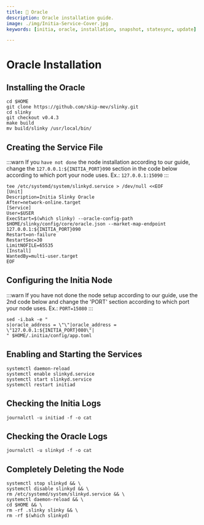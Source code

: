 ```yaml
---
title: 💾 Oracle
description: Oracle installation guide.
image: ./img/Initia-Service-Cover.jpg
keywords: [initia, oracle, installation, snapshot, statesync, update]

---
```


# Oracle Installation

## Installing the Oracle
```shell
cd $HOME
git clone https://github.com/skip-mev/slinky.git
cd slinky
git checkout v0.4.3
make build
mv build/slinky /usr/local/bin/
```

## Creating the Service File

:::warn
If you `have not done` the node installation according to our guide, change the `127.0.0.1:${INITIA_PORT}090` section in the code below according to which port your node uses. Ex.: `127.0.0.1:15090`
:::

```
tee /etc/systemd/system/slinkyd.service > /dev/null <<EOF
[Unit]
Description=Initia Slinky Oracle
After=network-online.target
[Service]
User=$USER
ExecStart=$(which slinky) --oracle-config-path $HOME/slinky/config/core/oracle.json --market-map-endpoint 127.0.0.1:${INITIA_PORT}090
Restart=on-failure
RestartSec=30
LimitNOFILE=65535
[Install]
WantedBy=multi-user.target
EOF
```

## Configuring the Initia Node

:::warn
If you have not done the node setup according to our guide, use the 2nd code below and change the 'PORT' section according to which port your node uses. Ex.: `PORT=15080`
:::
```shell
sed -i.bak -e "
s|oracle_address = \"\"|oracle_address = \"127.0.0.1:${INITIA_PORT}080\"|
" $HOME/.initia/config/app.toml
```

## Enabling and Starting the Services
```shell
systemctl daemon-reload
systemctl enable slinkyd.service
systemctl start slinkyd.service
systemctl restart initiad
```

## Checking the Initia Logs
```shell
journalctl -u initiad -f -o cat
```  

## Checking the Oracle Logs
```shell
journalctl -u slinkyd -f -o cat
```  

## Completely Deleting the Node 
```shell 
systemctl stop slinkyd && \
systemctl disable slinkyd && \
rm /etc/systemd/system/slinkyd.service && \
systemctl daemon-reload && \
cd $HOME && \
rm -rf .slinky slinky && \
rm -rf $(which slinkyd)
```
